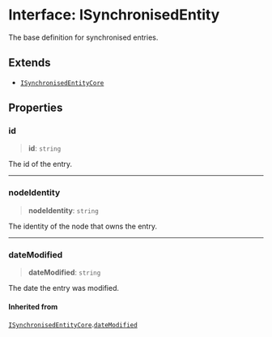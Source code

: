 # Interface: ISynchronisedEntity

The base definition for synchronised entries.

## Extends

- [`ISynchronisedEntityCore`](ISynchronisedEntityCore.md)

## Properties

### id

> **id**: `string`

The id of the entry.

***

### nodeIdentity

> **nodeIdentity**: `string`

The identity of the node that owns the entry.

***

### dateModified

> **dateModified**: `string`

The date the entry was modified.

#### Inherited from

[`ISynchronisedEntityCore`](ISynchronisedEntityCore.md).[`dateModified`](ISynchronisedEntityCore.md#datemodified)
